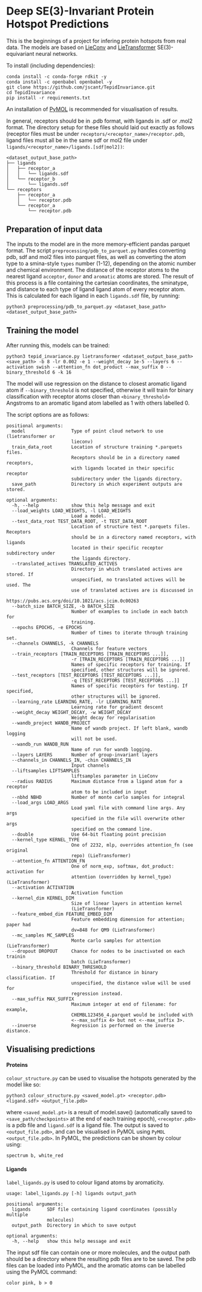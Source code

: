 # Deep SE(3)-Invariant Protein Hotspot Predictions

This is the beginnings of a project for infering protein hotspots from real
data. The models are based on
[LieConv](https://arxiv.org/abs/2002.12880) and
[LieTransformer](https://github.com/mfinzi/LieConv) SE(3)-equivariant neural
networks.

To install (including dependencies):

```
conda install -c conda-forge rdkit -y
conda install -c openbabel openbabel -y
git clone https://github.com/jscant/TepidInvariance.git
cd TepidInvariance
pip install -r requirements.txt
```

An installation of [PyMOL](https://pymol.org) is recommended for visualisation
of results.

In general, receptors should be in .pdb format, with ligands in .sdf or .mol2
format. The directory setup for these files should laid out exactly as follows
(receptor files must be under `receptors/<receptor_name>/receptor.pdb`, ligand
files must all be in the same sdf or mol2 file under
`ligands/<receptor_name>/ligands.[sdf|mol2])`:

```
<dataset_output_base_path>
├── ligands
│   ├── receptor_a
│   │   └── ligands.sdf
│   └── receptor_b
│       └── ligands.sdf
└── receptors
    ├── receptor_a
    │   └── receptor.pdb
    └── receptor_a
        └── receptor.pdb
```

## Preparation of input data

The inputs to the model are in the more memory-efficient pandas parquet format.
The script `preprocessing/pdb_to_parquet.py` handles converting pdb, sdf
and mol2 files into parquet files, as well as converting the atom type to
a smina-style `types` number (1-12), depending on the atomic number and
chemical environment. The distance of the receptor atoms to the nearest ligand
`acceptor`, `donor` and `aromatic` atoms are stored. The result
of this process is a file containing the cartesian coordinates, the sminatype,
and distance to each type of ligand ligand atom of every receptor atom. This is 
calculated for each ligand in each `ligands.sdf` file, by running:

```python3 preprocessing/pdb_to_parquet.py <dataset_base_path> <dataset_output_base_path>```

## Training the model

After running this, models can be trained:

```python3 tepid_invariance.py lietransformer <dataset_output_base_path> <save_path> -b 8 -lr 0.002 -e 1 --weight_decay 1e-5 --layers 6 --activation swish --attention_fn dot_product --max_suffix 0 --binary_threshold 6 -k 16```

The model will use regression on the distance to closest aromatic ligand atom
if `--binary_threshold` is not specified, otherwise it will train for binary
classification with receptor atoms closer than `<binary_threshold>` Angstroms to
an aromatic ligand atom labelled as 1 with others labelled 0. 

The script options are as follows:

```
positional arguments:
  model                 Type of point cloud network to use (lietransformer or
                        lieconv)
  train_data_root       Location of structure training *.parquets files.
                        Receptors should be in a directory named receptors,
                        with ligands located in their specific receptor
                        subdirectory under the ligands directory.
  save_path             Directory in which experiment outputs are stored.

optional arguments:
  -h, --help            show this help message and exit
  --load_weights LOAD_WEIGHTS, -l LOAD_WEIGHTS
                        Load a model.
  --test_data_root TEST_DATA_ROOT, -t TEST_DATA_ROOT
                        Location of structure test *.parquets files. Receptors
                        should be in a directory named receptors, with ligands
                        located in their specific receptor subdirectory under
                        the ligands directory.
  --translated_actives TRANSLATED_ACTIVES
                        Directory in which translated actives are stored. If
                        unspecified, no translated actives will be used. The
                        use of translated actives are is discussed in
                        https://pubs.acs.org/doi/10.1021/acs.jcim.0c00263
  --batch_size BATCH_SIZE, -b BATCH_SIZE
                        Number of examples to include in each batch for
                        training.
  --epochs EPOCHS, -e EPOCHS
                        Number of times to iterate through training set.
  --channels CHANNELS, -k CHANNELS
                        Channels for feature vectors
  --train_receptors [TRAIN_RECEPTORS [TRAIN_RECEPTORS ...]],
                        -r [TRAIN_RECEPTORS [TRAIN_RECEPTORS ...]]
                        Names of specific receptors for training. If
                        specified, other structures will be ignored.
  --test_receptors [TEST_RECEPTORS [TEST_RECEPTORS ...]],
                        -q [TEST_RECEPTORS [TEST_RECEPTORS ...]]
                        Names of specific receptors for testing. If specified,
                        other structures will be ignored.
  --learning_rate LEARNING_RATE, -lr LEARNING_RATE
                        Learning rate for gradient descent
  --weight_decay WEIGHT_DECAY, -w WEIGHT_DECAY
                        Weight decay for regularisation
  --wandb_project WANDB_PROJECT
                        Name of wandb project. If left blank, wandb logging
                        will not be used.
  --wandb_run WANDB_RUN
                        Name of run for wandb logging.
  --layers LAYERS       Number of group-invariant layers
  --channels_in CHANNELS_IN, -chin CHANNELS_IN
                        Input channels
  --liftsamples LIFTSAMPLES
                        liftsamples parameter in LieConv
  --radius RADIUS       Maximum distance from a ligand atom for a receptor
                        atom to be included in input
  --nbhd NBHD           Number of monte carlo samples for integral
  --load_args LOAD_ARGS
                        Load yaml file with command line args. Any args
                        specified in the file will overwrite other args
                        specified on the command line.
  --double              Use 64-bit floating point precision
  --kernel_type KERNEL_TYPE
                        One of 2232, mlp, overrides attention_fn (see original
                        repo) (LieTransformer)
  --attention_fn ATTENTION_FN
                        One of norm_exp, softmax, dot_product: activation for
                        attention (overridden by kernel_type) (LieTransformer)
  --activation ACTIVATION
                        Activation function
  --kernel_dim KERNEL_DIM
                        Size of linear layers in attention kernel
                        (LieTransformer)
  --feature_embed_dim FEATURE_EMBED_DIM
                        Feature embedding dimension for attention; paper had
                        dv=848 for QM9 (LieTransformer)
  --mc_samples MC_SAMPLES
                        Monte carlo samples for attention (LieTransformer)
  --dropout DROPOUT     Chance for nodes to be inactivated on each trainin
                        batch (LieTransformer)
  --binary_threshold BINARY_THRESHOLD
                        Threshold for distance in binary classification. If
                        unspecified, the distance value will be used for
                        regression instead.
  --max_suffix MAX_SUFFIX
                        Maximum integer at end of filename: for example,
                        CHEMBL123456_4.parquet would be included with
                        <--max_suffix 4> but not <--max_suffix 3>.
  --inverse             Regression is performed on the inverse distance.
```

## Visualising predictions

#### Proteins
`colour_structure.py` can be used to visualise the hotspots generated by the
model like so:

`python3 colour_structure.py <saved_model.pt> <receptor.pdb> <ligand.sdf>
<output_file.pdb>`

where `<saved_model.pt>` is a result of model.save() (automatically saved to 
`<save_path/checkpoints>` at the end of each training epoch), `<receptor.pdb>`
is a pdb file and `ligand.sdf` is a ligand file. The output is saved to
`<output_file.pdb>`, and can be visualised in PyMOL using `PyMOL 
<output_file.pdb>`. In PyMOL, the predictions can be shown by colour using:

```
spectrum b, white_red
```

#### Ligands

`label_ligands.py` is used to colour ligand atoms by aromaticity.

```
usage: label_ligands.py [-h] ligands output_path

positional arguments:
  ligands      SDF file containing ligand coordinates (possibly multiple
               molecules)
  output_path  Directory in which to save output

optional arguments:
  -h, --help   show this help message and exit
```

The input sdf file can contain one or more molecules, and the output path should
be a directory where the resulting pdb files are to be saved. The pdb files can
be loaded into PyMOL, and the aromatic atoms can be labelled using the PyMOL
command:

```
color pink, b > 0
```
